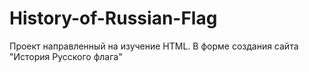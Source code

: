 History-of-Russian-Flag
=======================

Проект направленный на изучение HTML. В форме создания сайта "История Русского флага"
